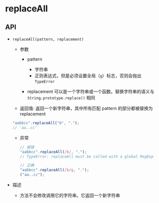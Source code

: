 # replaceAll

## API

+ `replaceAll(pattern, replacement)`

  + 参数

    + pattern

      + 字符串
      + 正则表达式，但是必须设置全局（`g`）标志，否则会抛出 `TypeError`

    + replacement 可以是一个字符串或一个函数。替换字符串的语义与 `String.prototype.replace()` 相同

  + 返回值: 返回一个新字符串，其中所有匹配 pattern 的部分都被替换为 replacement

  ```js
  "aabbcc".replaceAll("b", ".");
  // 'aa..cc'
  ```

  + 异常

    ```js
    // 报错
    "aabbcc".replaceAll(/b/, ".");
    // TypeError: replaceAll must be called with a global RegExp

    // 正确
    "aabbcc".replaceAll(/b/g, ".");
    ("aa..cc");
    ```

+ 描述

  + 方法不会修改调用它的字符串。它返回一个新字符串


